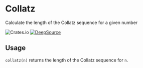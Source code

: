 # Collatz

Calculate the length of the Collatz sequence for a given number

![Crates.io](https://img.shields.io/crates/v/collatz_length) [![DeepSource](https://deepsource.io/gh/ellygaytor/collatz.svg/?label=active+issues&token=kPOocHjOwdxsf2esnNW9CXH4)](https://deepsource.io/gh/ellygaytor/collatz/)

## Usage
`collatz(n)` returns the length of the Collatz sequence for `n`.